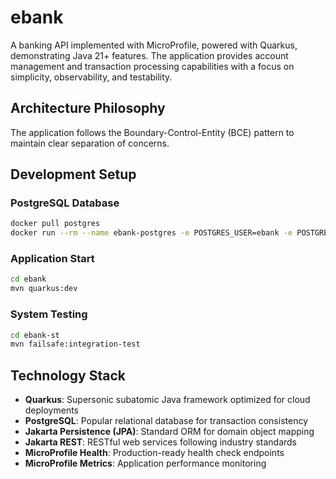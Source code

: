 # ebank

A banking API implemented with MicroProfile, powered with Quarkus, demonstrating Java 21+ features. The application provides account management and transaction processing capabilities with a focus on simplicity, observability, and testability.


## Architecture Philosophy

The application follows the Boundary-Control-Entity (BCE) pattern to maintain clear separation of concerns. 

## Development Setup

### PostgreSQL Database
```bash
docker pull postgres
docker run --rm --name ebank-postgres -e POSTGRES_USER=ebank -e POSTGRES_DB=ebankdb -e POSTGRES_PASSWORD=ebanksecret -p 5432:5432 -d postgres
```

### Application Start
```bash
cd ebank
mvn quarkus:dev
```

### System Testing
```bash
cd ebank-st
mvn failsafe:integration-test
```

## Technology Stack

- **Quarkus**: Supersonic subatomic Java framework optimized for cloud deployments
- **PostgreSQL**: Popular relational database for transaction consistency
- **Jakarta Persistence (JPA)**: Standard ORM for domain object mapping
- **Jakarta REST**: RESTful web services following industry standards
- **MicroProfile Health**: Production-ready health check endpoints
- **MicroProfile Metrics**: Application performance monitoring